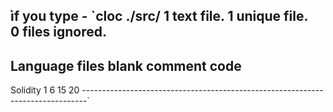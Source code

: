 ìf you type - `cloc ./src/
       1 text file.
       1 unique file.                              
       0 files ignored.
-------------------------------------------------------------------------------
Language     files   blank  comment   code
-------------------------------------------------------------------------------
Solidity                         1              6                15                          20
-------------------------------------------------------------------------------`